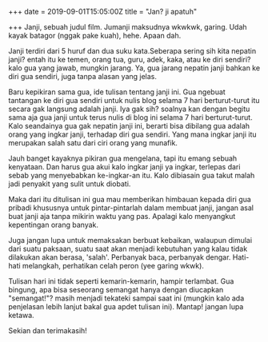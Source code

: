 +++
date = 2019-09-01T15:05:00Z
title = "Jan? ji apatuh"

+++
Janji, sebuah judul film. Jumanji maksudnya wkwkwk, garing. Udah kayak batagor (nggak pake kuah), hehe. Apaan dah.

Janji terdiri dari 5 huruf dan dua suku kata.Seberapa sering sih kita nepatin janji? entah itu ke temen, orang tua, guru, adek, kaka, atau ke diri sendiri? kalo gua yang jawab, mungkin jarang. Ya, gua jarang nepatin janji bahkan ke diri gua sendiri, juga tanpa alasan yang jelas.

Baru kepikiran sama gua, ide tulisan tentang janji ini. Gua ngebuat tantangan ke diri gua sendiri untuk nulis blog selama 7 hari berturut-turut itu secara gak langsung adalah janji. Iya gak sih? soalnya kan dengan begitu sama aja gua janji untuk terus nulis di blog ini selama 7 hari berturut-turut. Kalo seandainya gua gak nepatin janji ini, berarti bisa dibilang gua adalah orang yang ingkar janji, terhadap diri gua sendiri. Yang mana ingkar janji itu merupakan salah satu dari ciri orang yang munafik.

Jauh banget kayaknya pikiran gua mengelana, tapi itu emang sebuah kenyataan. Dan harus gua akui kalo ingkar janji ya ingkar, terlepas dari sebab yang menyebabkan ke-ingkar-an itu. Kalo dibiasain gua takut malah jadi penyakit yang sulit untuk diobati.

Maka dari itu ditulisan ini gua mau memberikan himbauan kepada diri gua pribadi khususnya untuk pintar-pintarlah dalam membuat janji, jangan asal buat janji aja tanpa mikirin waktu yang pas. Apalagi kalo menyangkut kepentingan orang banyak.

Juga jangan lupa untuk memaksakan berbuat kebaikan, walaupun dimulai dari suatu paksaan, suatu saat akan menjadi kebutuhan yang kalau tidak dilakukan akan berasa, 'salah'. Perbanyak baca, perbanyak dengar. Hati-hati melangkah, perhatikan celah peron (yee garing wkwk).

Tulisan hari ini tidak seperti kemarin-kemarin, hampir terlambat. Gua bingung, apa bisa seseorang semangat hanya dengan diucapkan "semangat!"? masih menjadi tekateki sampai saat ini (mungkin kalo ada penjelasan lebih lanjut bakal gua apdet tulisan ini). Mantap! jangan lupa ketawa.

Sekian dan terimakasih!